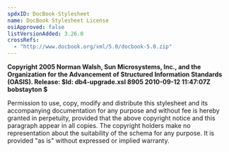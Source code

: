 ```yaml
---
spdxID: DocBook-Stylesheet
name: DocBook Stylesheet License
osiApproved: false
listVersionAdded: 3.26.0
crossRefs: 
  - "http://www.docbook.org/xml/5.0/docbook-5.0.zip"
---
```


**Copyright 2005 Norman Walsh, Sun Microsystems, Inc., and the Organization for the Advancement of Structured Information Standards (OASIS). Release: $Id: db4-upgrade.xsl 8905 2010-09-12 11:47:07Z bobstayton $**

Permission to use, copy, modify and distribute this stylesheet and its accompanying documentation for any purpose and without fee is hereby granted in perpetuity, provided that the above copyright notice and this paragraph appear in all copies. The copyright holders make no representation about the suitability of the schema for any purpose. It is provided "as is" without expressed or implied warranty.
